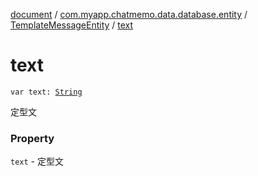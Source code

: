 [document](../../index.md) / [com.myapp.chatmemo.data.database.entity](../index.md) / [TemplateMessageEntity](index.md) / [text](./text.md)

# text

`var text: `[`String`](https://kotlinlang.org/api/latest/jvm/stdlib/kotlin/-string/index.html)

定型文

### Property

`text` - 定型文